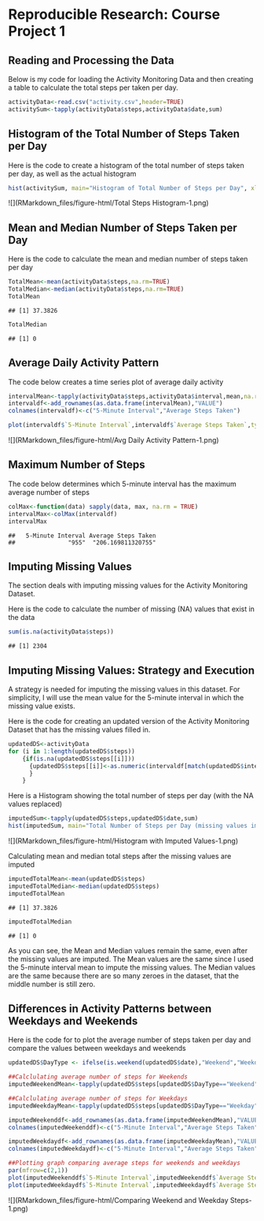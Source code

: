 # Reproducible Research: Course Project 1








## Reading and Processing the Data

Below is my code for loading the Activity Monitoring Data and then creating a table to calculate the total steps per taken per day.



```r
activityData<-read.csv("activity.csv",header=TRUE)
activitySum<-tapply(activityData$steps,activityData$date,sum)
```

## Histogram of the Total Number of Steps Taken per Day

Here is the code to create a histogram of the total number of steps taken per day, as well as the actual histogram


```r
hist(activitySum, main="Histogram of Total Number of Steps per Day", xlab="Total Number of Steps per Day")
```

![](RMarkdown_files/figure-html/Total Steps Histogram-1.png)


## Mean and Median Number of Steps Taken per Day

Here is the code to calculate the mean and median number of steps taken per day


```r
TotalMean<-mean(activityData$steps,na.rm=TRUE)
TotalMedian<-median(activityData$steps,na.rm=TRUE)
TotalMean
```

```
## [1] 37.3826
```

```r
TotalMedian
```

```
## [1] 0
```







## Average Daily Activity Pattern

The code below creates a time series plot of average daily activity



```r
intervalMean<-tapply(activityData$steps,activityData$interval,mean,na.rm=TRUE)
intervaldf<-add_rownames(as.data.frame(intervalMean),"VALUE")
colnames(intervaldf)<-c("5-Minute Interval","Average Steps Taken")

plot(intervaldf$`5-Minute Interval`,intervaldf$`Average Steps Taken`,type = "l",xlab="5-Minute Interval",ylab="Average Steps Taken",main="Average Daily Activity Pattern")
```

![](RMarkdown_files/figure-html/Avg Daily Activity Pattern-1.png)



## Maximum Number of Steps

The code below determines which 5-minute interval has the maximum average number of steps



```r
colMax<-function(data) sapply(data, max, na.rm = TRUE)
intervalMax<-colMax(intervaldf)
intervalMax
```

```
##   5-Minute Interval Average Steps Taken 
##               "955"  "206.169811320755"
```



## Imputing Missing Values

The section deals with imputing missing values for the Activity Monitoring Dataset.

Here is the code to calculate the number of missing (NA) values that exist in the data

```r
sum(is.na(activityData$steps))
```

```
## [1] 2304
```


## Imputing Missing Values: Strategy and Execution

A strategy is needed for imputing the missing values in this dataset.  For simplicity, I will use the mean value for the 5-minute interval in which the missing value exists.

Here is the code for creating an updated version of the Activity Monitoring Dataset that has the missing values filled in.


```r
updatedDS<-activityData
for (i in 1:length(updatedDS$steps))
    {if(is.na(updatedDS$steps[[i]]))
      {updatedDS$steps[[i]]<-as.numeric(intervaldf[match(updatedDS$interval[[i]],intervaldf$`5-Minute Interval`),2])
      }
    }
```

Here is a Histogram showing the total number of steps per day (with the NA values replaced)

```r
imputedSum<-tapply(updatedDS$steps,updatedDS$date,sum)
hist(imputedSum, main="Total Number of Steps per Day (missing values imputed)", xlab="Total Number of Steps per Day")
```

![](RMarkdown_files/figure-html/Histogram with Imputed Values-1.png)


Calculating mean and median total steps after the missing values are imputed

```r
imputedTotalMean<-mean(updatedDS$steps)
imputedTotalMedian<-median(updatedDS$steps)
imputedTotalMean
```

```
## [1] 37.3826
```

```r
imputedTotalMedian
```

```
## [1] 0
```

As you can see, the Mean and Median values remain the same, even after the missing values are imputed. The Mean values are the same since I used the 5-minute interval mean to impute the missing values.  The Median values are the same because there are so many zeroes in the dataset, that the middle number is still zero.


## Differences in Activity Patterns between Weekdays and Weekends

Here is the code for to plot the average number of steps taken per day and compare the values between weekdays and weekends





```r
updatedDS$DayType <- ifelse(is.weekend(updatedDS$date),"Weekend","Weekday")

##Calclulating average number of steps for Weekends
imputedWeekendMean<-tapply(updatedDS$steps[updatedDS$DayType=="Weekend"],updatedDS$interval[updatedDS$DayType=="Weekend"],mean,na.rm=TRUE)

##Calclulating average number of steps for Weekdays
imputedWeekdayMean<-tapply(updatedDS$steps[updatedDS$DayType=="Weekday"],updatedDS$interval[updatedDS$DayType=="Weekday"],mean,na.rm=TRUE)

imputedWeekenddf<-add_rownames(as.data.frame(imputedWeekendMean),"VALUE")
colnames(imputedWeekenddf)<-c("5-Minute Interval","Average Steps Taken")

imputedWeekdaydf<-add_rownames(as.data.frame(imputedWeekdayMean),"VALUE")
colnames(imputedWeekdaydf)<-c("5-Minute Interval","Average Steps Taken")

##Plotting graph comparing average steps for weekends and weekdays
par(mfrow=c(2,1))
plot(imputedWeekenddf$`5-Minute Interval`,imputedWeekenddf$`Average Steps Taken`,type = "l",xlab="Interval",ylab="Number of Steps",main="Weekend",ylim=c(0,250))
plot(imputedWeekdaydf$`5-Minute Interval`,imputedWeekdaydf$`Average Steps Taken`,type = "l",xlab="Interval",ylab="Number of Steps",main="Weekday",ylim=c(0,250))
```

![](RMarkdown_files/figure-html/Comparing Weekend and Weekday Steps-1.png)
